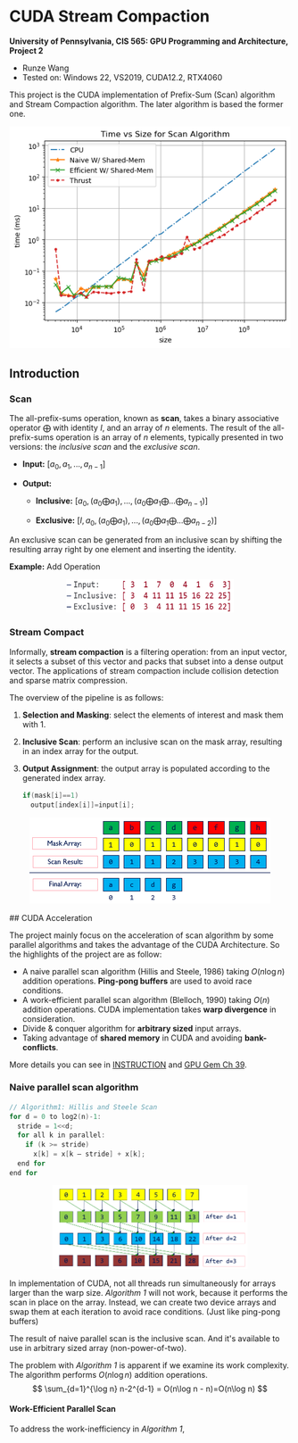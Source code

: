 CUDA Stream Compaction
======================

**University of Pennsylvania, CIS 565: GPU Programming and Architecture, Project 2**

* Runze Wang
* Tested on: Windows 22, VS2019, CUDA12.2, RTX4060

This project is the CUDA implementation of Prefix-Sum (Scan) algorithm and Stream Compaction algorithm. The later algorithm is based the former one.

<p align="center">
  <img src="assets/scan_shared.png" />
</p>

## Introduction

### Scan

The all-prefix-sums operation, known as **scan**, takes a binary associative operator $\bigoplus$ with identity $I$, and an array of $n$ elements. The result of the all-prefix-sums operation is an array of $n$ elements, typically presented in two versions: the *inclusive scan* and the *exclusive scan*.

- **Input:** $[a_0,a_1,...,a_{n-1}]$

- **Output:**

  - **Inclusive:** $[a_0,(a_0\bigoplus a_1),...,(a_0\bigoplus a_1\bigoplus...\bigoplus a_{n-1}) ]$

  - **Exclusive:** $[I,a_0,(a_0\bigoplus a_1),...,(a_0\bigoplus a_1\bigoplus...\bigoplus a_{n-2}) ]$

An exclusive scan can be generated from an inclusive scan by shifting the resulting array right by one element and inserting the identity. 

**Example:**  Add Operation

<p align="center">
  <img src="assets/image-20240807232016672.png" width="300" height="60" />
</p>

### Stream Compact

Informally, **stream compaction** is a filtering operation: from an input vector, it selects a subset of this vector and packs that subset into a dense output vector. The applications of  stream compaction include collision detection and sparse matrix compression. 

The overview of the pipeline is as follows:

1. **Selection and Masking**:  select the elements of interest and mask them with 1.

2. **Inclusive Scan**: perform an inclusive scan on the mask array, resulting in an index array for the output.

3. **Output Assignment**: the output array is populated according to the generated index array.

   ```c++
   if(mask[i]==1)
     output[index[i]]=input[i];
   ```

<p align="center">
<img src="assets/image-20240807232717946.png" alt="image-20240807232717946"/>
</p>
## CUDA Acceleration

The project mainly focus on the acceleration of scan algorithm by some parallel algorithms and takes the advantage of the CUDA Architecture. So the highlights of the project are as follow:

- A naive parallel scan algorithm (Hillis and Steele, 1986) taking $O(n \log n)$ addition operations. **Ping-pong buffers** are used to avoid race conditions.
- A work-efficient parallel scan algorithm (Blelloch, 1990) taking $O(n)$ addition operations. CUDA implementation takes **warp divergence** in consideration.
- Divide & conquer algorithm for **arbitrary sized** input arrays.
- Taking advantage of **shared memory** in CUDA and avoiding **bank-conflicts**.

More details you can see in [INSTRUCTION](./INSTRUCTION.md) and [GPU Gem Ch 39](https://developer.nvidia.com/gpugems/GPUGems3/gpugems3_ch39.html).

### Naive parallel scan algorithm

```c
// Algorithm1: Hillis and Steele Scan 
for d = 0 to log2(n)-1:
  stride = 1<<d;
  for all k in parallel:
    if (k >= stride)
      x[k] = x[k – stride] + x[k];
  end for
end for
```

<p align="center">
<img src="assets/image-20240808003859711.png" alt="image-20240808003859711" width="350" height="150" />
</p>

In implementation of CUDA, not all threads run simultaneously for arrays larger than the warp size. *Algorithm 1* will not work, because it performs the scan in place on the array. Instead, we can create two device arrays and swap them at each iteration to avoid race conditions. (Just like ping-pong buffers)

The result of naive parallel scan is the inclusive scan. And it's available to use in arbitrary sized array (non-power-of-two).

The problem with *Algorithm 1* is apparent if we examine its work complexity. The algorithm performs $O(n \log n)$ addition operations.
$$
\sum_{d=1}^{\log n} n-2^{d-1} = O(n\log n - n)=O(n\log n)
$$

#### Work-Efficient Parallel Scan

To address the work-inefficiency in  *Algorithm 1*, 
